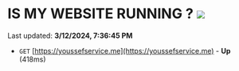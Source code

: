 # IS MY WEBSITE RUNNING ? [![](https://img.shields.io/static/v1?label=Sponsor&message=%E2%9D%A4&logo=GitHub&color=%23fe8e86)](https://github.com/sponsors/<username>)

Last updated: **3/12/2024, 7:36:45 PM**

- `GET` [https://youssefservice.me](https://youssefservice.me) - **Up** (418ms)
